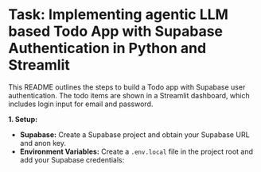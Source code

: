 # Task: Implementing agentic LLM based Todo App with Supabase Authentication in Python and Streamlit

This README outlines the steps to build a Todo app with Supabase user authentication. The todo items are shown in a Streamlit dashboard, which includes login input for email and password.

**1. Setup:**

* **Supabase:** Create a Supabase project and obtain your Supabase URL and anon key.
* **Environment Variables:** Create a `.env.local` file in the project root and add your Supabase credentials:

